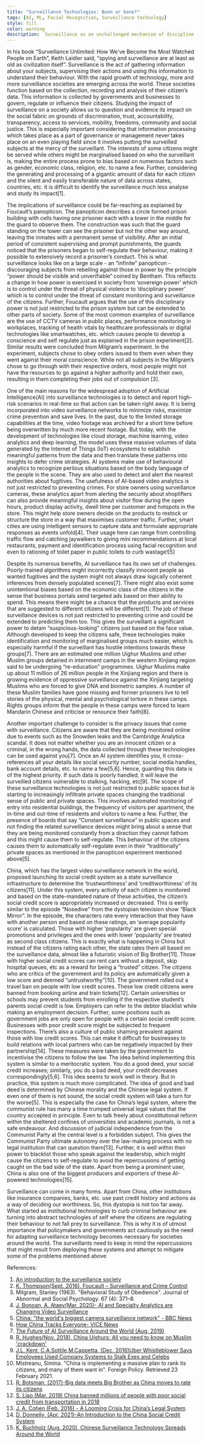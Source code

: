 ```yaml
---
title: "Surveillance Technologies: Boon or bane?"
tags: [AI, ML, Facial Recognition, Surveillance technology]
style: fill
color: warning
description:  Surveillance as an unchallenged mechanism of discipline
---
```



In his book “Surveillance Unlimited: How We've Become the Most Watched People on Earth”,
Keith Laidler said, “spying and surveillance are at least as old as civilization itself”.
Surveillance is the act of gathering information about your subjects, supervising their actions
and using this information to understand their behaviour. With the rapid growth of
technology, more and more surveillance societies are emerging across the world. These
societies function based on the collection, recording and analysis of their citizen’s data. This
information is collected by governments and businesses to govern, regulate or influence
their citizens. Studying the impact of surveillance on a society allows us to question and
evidence its impact on the social fabric on grounds of discrimination, trust, accountability,
transparency, access to services, mobility, freedoms, community and social justice. This is
especially important considering that information processing which takes place as a part of
governance or management never takes place on an even playing field since it involves
putting the surveilled subjects at the mercy of the surveillant. The interests of some citizens
might be served while others might be marginalised based on who the surveillant is, making
the entire process prone to bias based on numerous factors such as gender, economic class,
religion, etc. to name a few. Further, considering the generating and processing of a gigantic
amount of data for each citizen and the silent and easily transferable nature of data across
states, countries, etc. it is difficult to identify the surveillance much less analyse and study its
impact[1].


The implications of surveillance could be far-reaching as explained by Foucault’s
panopticon. The panopticon describes a circle formed prison building with cells having one
prisoner each with a tower in the middle for the guard to observe them. The construction
was such that the guard standing on the tower can see the prisoner but not the other way
around, leaving the inmates with a permanent sense of visibility. After an initial period of
consistent supervising and prompt punishments, the guards noticed that the prisoners
began to self-regulate their behaviour, making it possible to extensively record a prisoner’s
conduct. This is what surveillance looks like on a large scale - an “infinite” panopticon -
discouraging subjects from rebelling against those in power by the principle “power should
be visible and unverifiable” coined by Bentham. This reflects a change in how power is
exercised in society from ‘sovereign power’ which is to control under the threat of physical
violence to ‘disciplinary power’ which is to control under the threat of constant monitoring
and surveillance of the citizens. Further, Foucault argues that the use of this disciplinary
power is not just restricted to the prison system but can be extended to other parts of
society. Some of the most common examples of surveillance are the use of CCTV cameras
in public places, performance monitoring in workplaces, tracking of health vitals by
healthcare professionals or digital technologies like smartwatches, etc. which causes people
to develop a conscience and self regulate just as explained in the prison experiment[2].
Similar results were concluded from Milgram’s experiment. In the experiment, subjects
chose to obey orders issued to them even when they went against their moral conscience.
While not all subjects in the Milgram’s chose to go through with their respective orders, most
people might not have the resources to go against a higher authority and hold their own,
resulting in them completing their jobs out of compulsion [3].


One of the main reasons for the widespread adoption of Artificial Intelligence(AI) into
surveillance technologies is to detect and report high-risk scenarios in real-time so that
action can be taken right away. It is being incorporated into video surveillance networks to
minimize risks, maximize crime prevention and save lives. In the past, due to the limited
storage capabilities at the time, video footage was archived for a short time before being
overwritten by much more recent footage. But today, with the development of technologies
like cloud storage, machine learning, video analytics and deep learning, the model uses these
massive volumes of data generated by the Internet of Things (IoT) ecosystems to establish
meaningful patterns from the data and then translate these patterns into insights to defer
crime strategies. AI systems make use of behavioural analytics to recognize perilous
situations based on the body language of the people in the scene. They are also used to
detect and alert the nearest authorities about fugitives. The usefulness of AI-based video
analytics is not just restricted to preventing crimes. For store owners using surveillance
cameras, these analytics apart from alerting the security about shoplifters can also provide
meaningful insights about visitor flow during the open hours, product display activity, dwell
time per customer and hotspots in the store. This might help store owners decide on the
products to restock or structure the store in a way that maximises customer traffic. Further,
smart cities are using intelligent sensors to capture data and formulate appropriate
responses as events unfold[4]. Their usage here can range from controlling traffic flow and
catching jaywalkers to giving mini recommendations at local restaurants, payment and
identification process using facial recognition and even to rationing of toilet paper in public
toilets to curb wastage![5]


Despite its numerous benefits, AI surveillance has its own set of challenges. Poorly-trained
algorithms might incorrectly classify innocent people as wanted fugitives and the system
might not always draw logically coherent inferences from densely populated scenes[7].
There might also exist some unintentional biases based on the economic class of the
citizens in the sense that business portals send targeted ads based on their ability to spend.
This means there might be a chance that the products and services that are suggested to
different citizens will be different[1]. The job of these surveillance devices is not just
restricted to preventing crime and could be extended to predicting them too. This gives the
surveillant a significant power to detain “suspicious-looking” citizens just based on the face
value. Although developed to keep the citizens safe, these technologies make identification
and monitoring of marginalised groups much easier, which is especially harmful if the
surveillant has hostile intentions towards these groups[7]. There are an estimated one
million Uighur Muslims and other Muslim groups detained in internment camps in the
western Xinjiang region said to be undergoing “re-education” programmes. Uighur Muslims
make up about 11 million of 26 million people in the Xinjiang region and there is growing
evidence of oppressive surveillance against the Xinjiang targeting Muslims who are forced to
give DNA and biometric samples. A number of these Muslim families have gone missing and
former prisoners live to tell stories of the physical, mental and psychological torture in these
camps. Rights groups inform that the people in these camps were forced to learn Mandarin
Chinese and criticise or renounce their faith[8].


Another important challenge to consider is the privacy issues that come with surveillance.
Citizens are aware that they are being monitored online due to events such as the Snowden
leaks and the Cambridge Analytica scandal. It does not matter whether you are an innocent
citizen or a criminal, in the wrong hands, the data collected through these technologies can
be used against you[7]. Once an AI system identifies you, it cross-references all your details
like social security number, social media handles, bank account details, etc. to name a
few[5,6]. Hence, guarding this data is of the highest priority. If such data is poorly handled, it
will leave the surveilled citizens vulnerable to stalking, hacking, etc[9].
The scope of these surveillance technologies is not just restricted to public spaces but is
starting to increasingly infiltrate private spaces changing the traditional sense of public and
private spaces. This involves automated monitoring of entry into residential buildings, the
frequency of visitors per apartment, the in-time and out-time of residents and visitors to
name a few. Further, the presence of boards that say “Constant surveillance” in public
spaces and not finding the related surveillance devices might bring about a sense that they
are being monitored constantly from a direction they cannot fathom and this might cause
them to self-regulate. This behaviour of the citizens causes them to automatically
self-regulate even in their “traditionally” private spaces as mentioned in the panopticon
experiment mentioned above[5].


China, which has the largest video surveillance network in the world, proposed launching its
social credit system as a state surveillance infrastructure to determine the ‘trustworthiness’
and ‘creditworthiness’ of its citizens[11]. Under this system, every activity of each citizen is
monitored and based on the state-mandated nature of these activities, the citizen’s social
credit score is appropriately increased or decreased. This is eerily similar to the episode
“Nosedive” from the dystopian television show “Black Mirror”. In the episode, the characters
rate every interaction that they have with another person and based on these ratings, an
‘average popularity score’ is calculated. Those with higher ‘popularity’ are given special
promotions and privileges and the ones with lower ‘popularity’ are treated as second class
citizens. This is exactly what is happening in China but instead of the citizens rating each
other, the state rates them all based on the surveillance data, almost like a futuristic vision of
Big Brother[11]. Those with higher social credit scores can rent cars without a deposit, skip
hospital queues, etc as a reward for being a “trusted” citizen. The citizens who are critics of
the government and its policy are automatically given a low score and deemed
“untrustworthy”[10]. The government rolled out a travel ban on people with low credit scores.
These low credit citizens were banned from booking airline and train tickets[12]. Certain
universities or schools may prevent students from enrolling if the respective student’s
parents social credit is low. Employers can refer to the debtor blacklist while making an
employment decision. Further, some positions such as government jobs are only open for
people with a certain social credit score. Businesses with poor credit score might be
subjected to frequent inspections. There’s also a culture of public shaming prevalent against
those with low credit scores. This can make it difficult for businesses to build relations with
local partners who can be negatively impacted by their partnership[14]. These measures
were taken by the government to incentivise the citizens to follow the law. The idea behind
implementing this system is similar to a meritocratic system. You do a good deed, your
social credit increases; similarly, you do a bad deed, your credit decreases
correspondingly[5,6]. This idea seems to work well in theory. But in practice, this system is
much more complicated. The idea of good and bad deed is determined by Chinese morality
and the Chinese legal system. If even one of them is not sound, the social credit system will
take a turn for the worse[5]. This is especially the case for China’s legal system, where the
communist rule has many a time trumped universal legal values that the country accepted in
principle. Even to talk freely about constitutional reform within the sheltered confines of
universities and academic journals, is not a safe endeavour. And discussion of judicial
independence from the Communist Party at the central level is a forbidden subject. This
gives the Communist Party ultimate autonomy over the law-making process with no legal
institution that can question them[13]. Further, it is well within their power to blacklist those
who speak against the leadership, which might cause the citizens to self-regulate to avoid
the repercussions of getting caught on the bad side of the state. Apart from being a
prominent user, China is also one of the biggest producers and exporters of these
AI-powered technologies[15].


Surveillance can come in many forms. Apart from China, other institutions like insurance
companies, banks, etc. use past credit history and actions as a way of deciding our
worthiness. So, this dystopia is not too far away. What started as institutional technologies
to curb criminal behaviour are turning into abstract technologies of self where the citizens
are regulating their behaviour to not fall prey to surveillance. This is why it is of utmost
importance that policymakers and governments act cautiously as the need for adapting
surveillance technology becomes necessary for societies around the world. The surveillants
need to keep in mind the repercussions that might result from deploying these systems and
attempt to mitigate some of the problems mentioned above



References:<br>
1. <a href="https://www.surveillance-studies.net/?page_id=119#:~:text=Surveillance%20societies%20are%20societies%20which,they%20go%20about%20their%20lives.&text=This%20is%20our%20understanding%20of%20surveillance">An introduction to the surveillance society</a><br>
2. <a href="https://revisesociology.com/2016/09/21/foucault-surveillance-crime-control/">K. Thompson(Sept. 2016), Foucault – Surveillance and Crime Control</a><br>
3. Milgram, Stanley (1963). "Behavioral Study of Obedience". Journal of Abnormal and
Social Psychology. 67 (4): 371–8. <br>
4. <a href="https://www.securityinfowatch.com/video-surveillance/article/21125810/ai-and-specialty-analytics-are-changing-video-surveillance">J. Bonoan, A. Ataev(Mar. 2020)- AI and Specialty Analytics are Changing Video
Surveillance</a><br>
5. <a href="https://www.youtube.com/watch?v=pNf4-d6fDoY">China: "the world's biggest camera surveillance network" - BBC News</a><br>
6. <a href="https://www.youtube.com/watch?v=CLo3e1Pak-Y">How China Tracks Everyone- VICE News</a><br>
7. <a href="https://insidebigdata.com/2019/08/16/the-future-of-ai-surveillance-around-the-world/">The Future of AI Surveillance Around the World (Aug. 2019)</a><br>
8. <a href="https://www.bbc.com/news/world-asia-china-45474279">R. Hughes(Nov. 2018), China Uighurs: All you need to know on Muslim 'crackdown'</a><br>
9. <a href="https://www.nbcnews.com/tech/tech-news/uber-whistleblower-says-employees-used-company-systems-stalk-exes-celebs-n696371">J.L. Kent, C.A.Sottile,M.Cappetta, (Dec. 2016)Uber Whistleblower Says Employees
Used Company Systems to Stalk Exes and Celebs</a><br>
10. Mistreanu, Simina. "China is implementing a massive plan to rank its citizens, and
many of them want in". Foreign Policy. Retrieved 23 February 2021.<br>
11. <a href="https://www.wired.co.uk/article/chinese-government-social-credit-score-privacy-invasion">R. Botsman, (2017)-Big data meets Big Brother as China moves to rate its citizens</a><br>
12. <a href="https://www.theverge.com/2019/3/1/18246297/china-transportation-people-banned-poor-social-credit-planes-trains-2018">S. Liao,(Mar. 2019) China banned millions of people with poor social credit from
transportation in 2018</a><br>
13. <a href="https://foreignpolicy.com/author/jerome-a-cohen/">J. A. Cohen (Feb. 2016) - A Looming Crisis for China’s Legal System</a><br>
14. <a href="https://nhglobalpartners.com/china-social-credit-system-explained/">D. Donnelly, (Apr. 2021)-An Introduction to the China Social Credit System</a><br>
15. <a href="https://www.statista.com/chart/20221/origin-of-ai-surveillance-technology-by-country/">K. Buchholz (Aug. 2020), Chinese Surveillance Technology Spreads Around the World</a><br>

